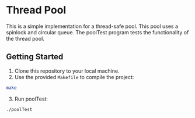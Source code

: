 # Thread Pool

This is a simple implementation for a thread-safe pool. This pool uses a spinlock and circular queue. The poolTest program tests the functionality of the thread pool.


## Getting Started

1. Clone this repository to your local machine.
2. Use the provided `Makefile` to compile the project:
```bash
make
```
3. Run poolTest: 
```bash
./poolTest
```